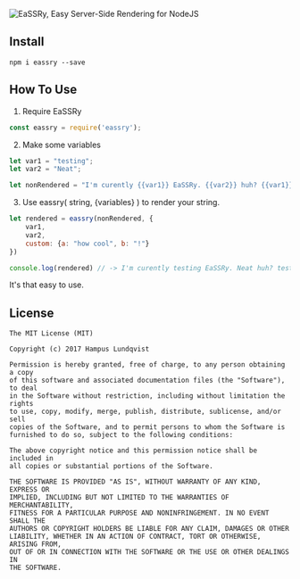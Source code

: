 ![EaSSRy, Easy Server-Side Rendering for NodeJS](https://i.imgur.com/hckpYAv.png)

## Install
```
npm i eassry --save
```

## How To Use
1. Require EaSSRy
```javascript
const eassry = require('eassry');
```
2. Make some variables
```javascript
let var1 = "testing";
let var2 = "Neat";

let nonRendered = "I'm curently {{var1}} EaSSRy. {{var2}} huh? {{var1}}, {{custom.a}}{{custom.b}}";
```
3. Use eassry( string, {variables} ) to render your string.
```javascript
let rendered = eassry(nonRendered, {
    var1,
    var2,
    custom: {a: "how cool", b: "!"}
})

console.log(rendered) // -> I'm curently testing EaSSRy. Neat huh? testing, how cool!
```

It's that easy to use.

## License
```
The MIT License (MIT)

Copyright (c) 2017 Hampus Lundqvist

Permission is hereby granted, free of charge, to any person obtaining a copy
of this software and associated documentation files (the "Software"), to deal
in the Software without restriction, including without limitation the rights
to use, copy, modify, merge, publish, distribute, sublicense, and/or sell
copies of the Software, and to permit persons to whom the Software is
furnished to do so, subject to the following conditions:

The above copyright notice and this permission notice shall be included in
all copies or substantial portions of the Software.

THE SOFTWARE IS PROVIDED "AS IS", WITHOUT WARRANTY OF ANY KIND, EXPRESS OR
IMPLIED, INCLUDING BUT NOT LIMITED TO THE WARRANTIES OF MERCHANTABILITY,
FITNESS FOR A PARTICULAR PURPOSE AND NONINFRINGEMENT. IN NO EVENT SHALL THE
AUTHORS OR COPYRIGHT HOLDERS BE LIABLE FOR ANY CLAIM, DAMAGES OR OTHER
LIABILITY, WHETHER IN AN ACTION OF CONTRACT, TORT OR OTHERWISE, ARISING FROM,
OUT OF OR IN CONNECTION WITH THE SOFTWARE OR THE USE OR OTHER DEALINGS IN
THE SOFTWARE.
```
